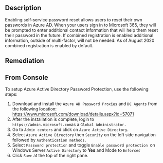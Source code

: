 ## Description

Enabling self-service password reset allows users to reset their own passwords in Azure AD. When your users sign in to Microsoft 365, they will be prompted to enter additional contact information that will help them reset their password in the future. If combined registration is enabled additional information, outside of multi-factor, will not be needed. As of August 2020 combined registration is enabled by default.

## Remediation

## From Console

To setup Azure Active Directory Password Protection, use the following steps:

1. Download and install the `Azure AD Password Proxies` and `DC Agents` from the following location: https://www.microsoft.com/download/details.aspx?id=57071
2. After the installation is complete, login to `https://admin.microsoft.com`as a `Global Administrator.`
3. Go to `Admin centers` and click on `Azure Active Directory`.
4. Select `Azure Active Directory` then `Security` on the left side navigation followed by `Authentication methods`.
5. Select `Password protection` and toggle `Enable password protection `on Windows Server `Active Directory` to **Yes** and Mode to `Enforced`
6. Click `Save` at the top of the right pane.
